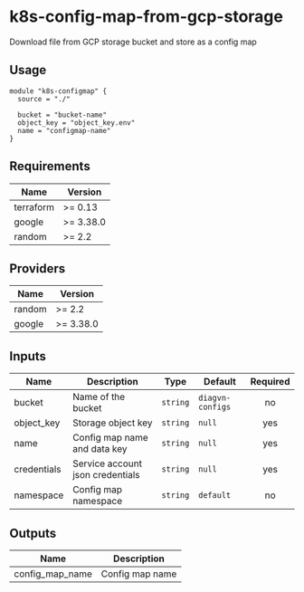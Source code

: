 # k8s-config-map-from-gcp-storage
Download file from GCP storage bucket and store as a config map

## Usage


```
module "k8s-configmap" {
  source = "./"

  bucket = "bucket-name"
  object_key = "object_key.env"
  name = "configmap-name"
}
```

## Requirements

| Name | Version |
|------|---------|
| terraform | >= 0.13 |
| google | >= 3.38.0 |
| random | >= 2.2 |

## Providers

| Name | Version |
|------|---------|
| random | >= 2.2 |
| google | >= 3.38.0 |

## Inputs

| Name | Description | Type | Default | Required |
|------|-------------|------|---------|:--------:|
| bucket | Name of the bucket | `string` | `diagvn-configs` | no |
| object_key | Storage object key | `string` | `null` | yes |
| name | Config map name and data key | `string` | `null` | yes |
| credentials | Service account json credentials | `string` | `null` | yes |
| namespace | Config map namespace | `string` | `default` | no |

## Outputs

| Name | Description |
|------|-------------|
| config_map_name | Config map name |
